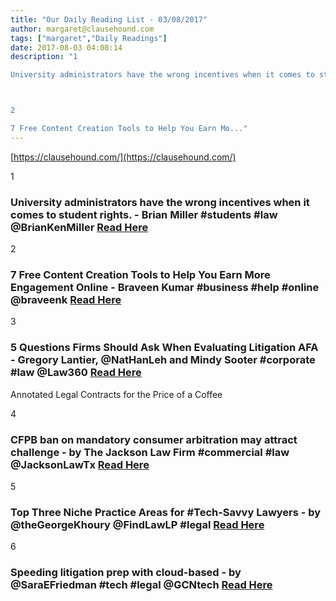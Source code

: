 ```yaml
---
title: "Our Daily Reading List - 03/08/2017"
author: margaret@clausehound.com
tags: ["margaret","Daily Readings"]
date: 2017-08-03 04:08:14
description: "1

University administrators have the wrong incentives when it comes to student rights. - Brian Miller #students #law @BrianKenMiller Read Here



2

7 Free Content Creation Tools to Help You Earn Mo..."
---
```


[https://clausehound.com/](https://clausehound.com/)

1

### University administrators have the wrong incentives when it comes to student rights. - Brian Miller #students #law @BrianKenMiller [Read Here](https://www.forbes.com/sites/briankmiller/2017/07/25/to-protect-rights-on-campus-we-have-to-change-the-culture/)

2

### 7 Free Content Creation Tools to Help You Earn More Engagement Online - Braveen Kumar #business #help #online @braveenk [Read Here](https://www.shopify.ca/blog/free-content-marketing-creation-tools)

3

### 5 Questions Firms Should Ask When Evaluating Litigation AFA - Gregory Lantier, @NatHanLeh and Mindy Sooter #corporate #law @Law360 [Read Here](https://goo.gl/1nTb8B)

Annotated Legal Contracts
for the Price of a Coffee

4

### CFPB ban on mandatory consumer arbitration may attract challenge - by The Jackson Law Firm #commercial #law @JacksonLawTx [Read Here](https://goo.gl/BpUMky)

5

### Top Three Niche Practice Areas for #Tech-Savvy Lawyers - by @theGeorgeKhoury @FindLawLP #legal  [Read Here](https://goo.gl/rXibcw)

6

### Speeding litigation prep with cloud-based - by @SaraEFriedman #tech #legal @GCNtech [Read Here](https://goo.gl/6ezWqt)